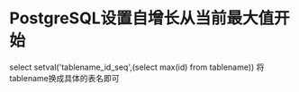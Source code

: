 # PostgreSQL设置自增长从当前最大值开始
select setval('tablename_id_seq',(select max(id) from tablename))
将tablename换成具体的表名即可